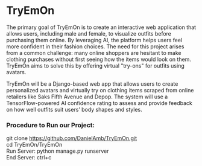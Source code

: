 # TryEmOn
The primary goal of TryEmOn is to create an interactive web application that allows users, including male and female, to visualize outfits before purchasing them online. By leveraging AI, the platform helps users feel more confident in their fashion choices. The need for this project arises from a common challenge: many online shoppers are hesitant to make clothing purchases without first seeing how the items would look on them. TryEmOn aims to solve this by offering virtual "try-ons" for outfits using avatars.

TryEmOn will be a Django-based web app that allows users to create personalized avatars and virtually try on clothing items scraped from online retailers like Saks Fifth Avenue and Depop. The system will use a TensorFlow-powered AI confidence rating to assess and provide feedback on how well outfits suit users’ body shapes and styles.


### Procedure to Run our Project:
git clone https://github.com/DanielAmb/TryEmOn.git <br/>
cd TryEmOn/TryEmOn <br/>
Run Server: python manage.py runserver <br/>
End Server: ctrl+c <br/>



